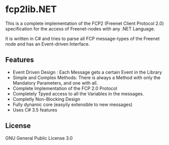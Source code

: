 # fcp2lib.NET
This is a complete implementation of the FCP2 (Freenet Client Protocol 2.0) specification for the access of Freenet-nodes with any .NET Language.

It is written in C# and tries to parse all FCP message-types of the Freenet node and has an Event-driven Interface. 

## Features

* Event Driven Design : Each Message gets a certain Event in the Library
* Simple and Complex Methods: There is always a Method with only the Mandatory Parameters, and one with all.
* Complete Implementation of the FCP 2.0 Protocol
* Completely Tpyed access to all the Variables in the messages.
* Completly Non-Blocking Design
* Fully dynamic core (easyily extensible to new messages)
* Uses C# 3.5 features 

## License

GNU General Public License 3.0 
